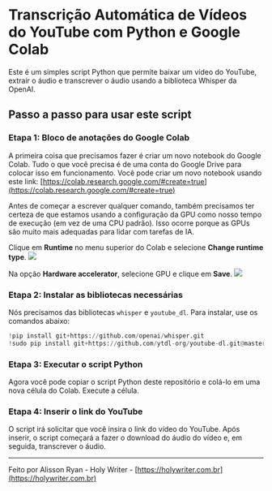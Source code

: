 # Transcrição Automática de Vídeos do YouTube com Python e Google Colab

Este é um simples script Python que permite baixar um vídeo do YouTube, extrair o áudio e transcrever o áudio usando a biblioteca Whisper da OpenAI.

## Passo a passo para usar este script

### Etapa 1: Bloco de anotações do Google Colab

A primeira coisa que precisamos fazer é criar um novo notebook do Google Colab. Tudo o que você precisa é de uma conta do Google Drive para colocar isso em funcionamento. Você pode criar um novo notebook usando este link: [https://colab.research.google.com/#create=true](https://colab.research.google.com/#create=true)

Antes de começar a escrever qualquer comando, também precisamos ter certeza de que estamos usando a configuração da GPU como nosso tempo de execução (em vez de uma CPU padrão). Isso ocorre porque as GPUs são muito mais adequadas para lidar com tarefas de IA.

Clique em **Runtime** no menu superior do Colab e selecione **Change runtime type**. 
![](https://miro.medium.com/v2/resize:fit:1400/1*v-Bgbe67Q1bLl-l0nt7PXQ.png)

Na opção **Hardware accelerator**, selecione GPU e clique em **Save**.
![](https://miro.medium.com/v2/resize:fit:1400/1*m3PKdpdHSKpcPeQ-DNaDkg.png)

### Etapa 2: Instalar as bibliotecas necessárias

Nós precisamos das bibliotecas `whisper` e `youtube_dl`. Para instalar, use os comandos abaixo:

```python
!pip install git+https://github.com/openai/whisper.git
!sudo pip install git+https://github.com/ytdl-org/youtube-dl.git@master#egg=youtube_dl
```

### Etapa 3: Executar o script Python

Agora você pode copiar o script Python deste repositório e colá-lo em uma nova célula do Colab. Execute a célula.

### Etapa 4: Inserir o link do YouTube

O script irá solicitar que você insira o link do vídeo do YouTube. Após inserir, o script começará a fazer o download do áudio do vídeo e, em seguida, transcrever o áudio.

---

Feito por Alisson Ryan - Holy Writer - [https://holywriter.com.br](https://holywriter.com.br)
